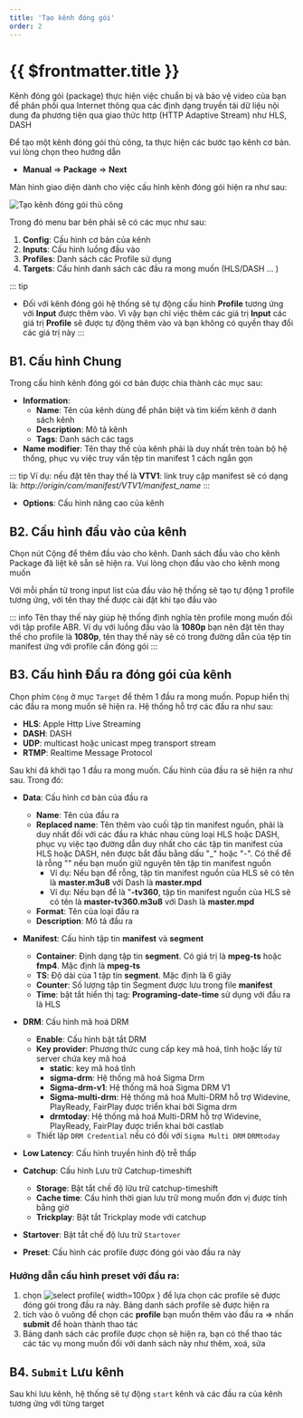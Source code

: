 ```yaml
---
title: 'Tạo kênh đóng gói'
order: 2
---
```


# {{ $frontmatter.title }}


Kênh đóng gói (package) thực hiện việc chuẩn bị và bảo vệ video của bạn để phân phối qua Internet thông qua các định dạng truyền tải dữ liệu nội dung đa phương tiện qua giao thức http (HTTP Adaptive Stream) như HLS, DASH

Để tạo một kênh đóng gói thủ công, ta thực hiện các bước tạo kênh cơ bản. vui lòng chọn theo hướng dẫn 

- **Manual** => **Package** => **Next**

Màn hình giao diện dành cho việc cấu hình kênh đóng gói hiện ra như sau: 

![Tạo kênh đóng gói thủ công](../images/um-create-channel/um-create-package-channel-1.png)



Trong đó menu bar bên phải sẽ có các mục như sau: 

1. **Config**: Cấu hình cơ bản của kênh
2. **Inputs**: Cấu hình luồng đầu vào
3. **Profiles**: Danh sách các Profile sử dụng
4. **Targets**: Cấu hình danh sách các đầu ra mong muốn (HLS/DASH ... )


 
::: tip
* Đối với kênh đóng gói hệ thống sẽ tự động cấu hình **Profile** tương ứng với **Input** được thêm vào. Vì vậy bạn chỉ việc thêm các giá trị **Input** các giá trị **Profile** sẽ được tự động thêm vào và bạn không có quyền thay đổi các giá trị này
:::

## B1. Cấu hình Chung 

Trong cấu hình kênh đóng gói cơ bản được chia thành các mục sau: 
- **Information**:
    - **Name**: Tên của kênh dùng để phân biệt và tìm kiếm kênh ở danh sách kênh
    - **Description**: Mô tả kênh
    - **Tags**: Danh sách các tags 
- **Name modifier**: Tên thay thế của kênh phải là duy nhất trên toàn bộ hệ thống, phục vụ việc truy vấn tệp tin manifest 1 cách ngắn gọn

::: tip
Ví dụ: nếu đặt tên thay thế là **VTV1**: link truy cập manifest sẽ có dạng là: *http://origin/com/manifest/VTV1/manifest_name*
:::

- **Options**: Cấu hình nâng cao của kênh

## B2. Cấu hình đầu vào của kênh

Chọn nút Cộng để thêm đầu vào cho kênh. Danh sách đầu vào cho kênh Package đã liệt kê sẵn sẽ hiện ra. Vui lòng chọn đầu vào cho kênh mong muốn

Với mỗi phần tử trong input list của đầu vào hệ thống sẽ tạo tự động 1 profile tương ứng, với tên thay thế được cài đặt khi tạo đầu vào

::: info
Tên thay thế này giúp hệ thống định nghĩa tên profile mong muốn đối với tập profile ABR. Ví dụ với luồng đầu vào là **1080p** bạn nên đặt tên thay thế cho profile là **1080p**, tên thay thế này sẽ có trong đường dẫn của tệp tin manifest ứng với profile cần đóng gói
:::
    

## B3. Cấu hình Đầu ra đóng gói  của kênh

Chọn phím `Cộng` ở mục `Target` để thêm 1 đầu ra mong muốn. Popup hiển thị các đầu ra mong muốn sẽ hiện ra. Hệ thống hỗ trợ các đầu ra như sau: 

* **HLS**: Apple Http Live Streaming
* **DASH**: DASH
* **UDP**: multicast hoặc unicast mpeg transport stream
* **RTMP**: Realtime Message Protocol

Sau khi đã khởi tạo 1 đầu ra mong muốn. Cấu hình của đầu ra sẽ hiện ra như sau. Trong đó: 

* **Data**: Cấu hình cơ bản của đầu ra
    * **Name**: Tên của đầu ra
    * **Replaced name**: Tên thêm vào cuối tập tin manifest nguồn, phải là duy nhất đối với các đầu ra khác nhau cùng loại HLS hoặc DASH, phục vụ việc tạo đường dẫn duy nhất cho các tập tin manifest của HLS hoặc DASH, nên được bắt đầu bằng dấu "_" hoặc "-". Có thể để là rỗng "" nếu bạn muốn giữ nguyên tên tập tin manifest nguồn
        * Ví dụ: Nếu bạn để rỗng, tập tin manifest nguồn của HLS sẽ có tên là **master.m3u8** với Dash là **master.mpd**
        * Ví dụ: Nếu bạn để là "**-tv360**, tập tin manifest nguồn của HLS sẽ có tên là **master-tv360.m3u8** với Dash là **master.mpd**
    * **Format**: Tên của loại đầu ra
    * **Description**: Mô tả đầu ra
* **Manifest**: Cấu hình tập tin **manifest** và **segment**
    * **Container**: Định dạng tập tin **segment**. Có giá trị là **mpeg-ts** hoặc **fmp4**. Mặc định là **mpeg-ts**
    * **TS**: Độ dài của 1 tập tin **segment**. Mặc định là 6 giây
    * **Counter**: Số lượng tập tin Segment được lưu trong file **manifest**
    * **Time**: bật tắt hiển thị tag: **Programing-date-time**  sử dụng với đầu ra là HLS
* **DRM**: Cấu hình mã hoá DRM
    * **Enable**: Cấu hình bật tắt DRM
    * **Key provider**: Phương thức cung cấp key mã hoá, tĩnh hoặc lấy từ server chứa key mã hoá
        * **static**: key mã hoá tĩnh
        * **sigma-drm**: Hệ thống mã hoá Sigma Drm
        * **Sigma-drm-v1**: Hệ thống mã hoá Sigma DRM V1
        * **Sigma-multi-drm**: Hệ thống mã hoá Multi-DRM hỗ trợ Widevine, PlayReady, FairPlay được triển khai bởi Sigma drm
        * **drmtoday**: Hệ thống mã hoá Multi-DRM hỗ trợ Widevine, PlayReady, FairPlay được triển khai bởi castlab
    * Thiết lập `DRM Credential` nếu có đối với `Sigma Multi DRM` `DRMtoday`

* **Low Latency**: Cấu hình truyền hình độ trễ thấp
* **Catchup**: Cấu hình Lưu trữ Catchup-timeshift

    * **Storage**: Bật tắt chế độ lữu trữ catchup-timeshift
    * **Cache time**: Cấu hình thời gian lưu trữ mong muốn đơn vị được tính bằng giờ
    * **Trickplay**: Bật tắt Trickplay mode với catchup

* **Startover**: Bật tắt chế độ lưu trữ `Startover`

* **Preset**: Cấu hình các profile được đóng gói vào đầu ra này


### Hướng dẫn cấu hình **preset** với đầu ra: 

1. chọn ![select profile](../images/um-create-channel/um-select-profile.png){ width=100px } để lựa chọn các profile sẽ được đóng gói trong đầu ra này. Bảng danh sách profile sẽ được hiện ra
2. tích vào ô vuông để chọn các **profile** bạn muốn thêm vào đầu ra => nhấn **submit** để hoàn thành thao tác
3. Bảng danh sách các profile được chọn sẽ hiện ra, bạn có thể thao tác các tác vụ mong muốn đối với danh sách này như thêm, xoá, sửa


## B4. `Submit` Lưu kênh

Sau khi lưu kênh, hệ thống sẽ tự động `start` kênh và các đầu ra của kênh tương ứng với từng target

